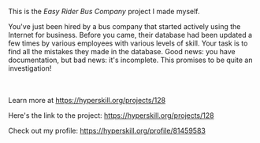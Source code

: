 This is the *Easy Rider Bus Company* project I made myself.


<p>You&#39;ve just been hired by a bus company that started actively using the Internet for business. Before you came, their database had been updated a few times by various employees with various levels of skill. Your task is to find all the mistakes they made in the database. Good news: you have documentation, but bad news: it&#39;s incomplete. This promises to be quite an investigation!</p><br/><br/>Learn more at <a href="https://hyperskill.org/projects/128?utm_source=ide&utm_medium=ide&utm_campaign=ide&utm_content=project-card">https://hyperskill.org/projects/128</a>

Here's the link to the project: https://hyperskill.org/projects/128

Check out my profile: https://hyperskill.org/profile/81459583